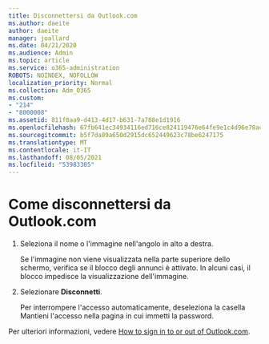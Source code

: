 ```yaml
---
title: Disconnettersi da Outlook.com
ms.author: daeite
author: daeite
manager: joallard
ms.date: 04/21/2020
ms.audience: Admin
ms.topic: article
ms.service: o365-administration
ROBOTS: NOINDEX, NOFOLLOW
localization_priority: Normal
ms.collection: Adm_O365
ms.custom:
- "214"
- "8000008"
ms.assetid: 811f0aa9-d413-4d17-b631-7a788e1d1916
ms.openlocfilehash: 67fb641ec34934116ed716ce824119476e64fe9e1c4d96e78a4d022f799763e5
ms.sourcegitcommit: b5f7da89a650d2915dc652449623c78be6247175
ms.translationtype: MT
ms.contentlocale: it-IT
ms.lasthandoff: 08/05/2021
ms.locfileid: "53983385"
---
```

# <a name="how-to-sign-out-of-outlookcom"></a>Come disconnettersi da Outlook.com

1. Seleziona il nome o l'immagine nell'angolo in alto a destra.

    Se l'immagine non viene visualizzata nella parte superiore dello schermo, verifica se il blocco degli annunci è attivato. In alcuni casi, il blocco impedisce la visualizzazione dell'immagine.

2. Selezionare **Disconnetti**.

    Per interrompere l'accesso automaticamente,  deseleziona la casella Mantieni l'accesso nella pagina in cui immetti la password.

Per ulteriori informazioni, vedere [How to sign in to or out of Outlook.com](https://support.office.com/article/e08eb8ac-ac27-49f4-a400-a47311e1ee7e?wt.mc_id=Office_Outlook_com_Alchemy).
  